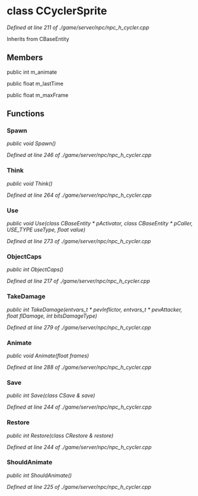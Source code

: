 # class CCyclerSprite

*Defined at line 211 of ./game/server/npc/npc_h_cycler.cpp*

Inherits from CBaseEntity



## Members

public int m_animate

public float m_lastTime

public float m_maxFrame



## Functions

### Spawn

*public void Spawn()*

*Defined at line 246 of ./game/server/npc/npc_h_cycler.cpp*

### Think

*public void Think()*

*Defined at line 264 of ./game/server/npc/npc_h_cycler.cpp*

### Use

*public void Use(class CBaseEntity * pActivator, class CBaseEntity * pCaller, USE_TYPE useType, float value)*

*Defined at line 273 of ./game/server/npc/npc_h_cycler.cpp*

### ObjectCaps

*public int ObjectCaps()*

*Defined at line 217 of ./game/server/npc/npc_h_cycler.cpp*

### TakeDamage

*public int TakeDamage(entvars_t * pevInflictor, entvars_t * pevAttacker, float flDamage, int bitsDamageType)*

*Defined at line 279 of ./game/server/npc/npc_h_cycler.cpp*

### Animate

*public void Animate(float frames)*

*Defined at line 288 of ./game/server/npc/npc_h_cycler.cpp*

### Save

*public int Save(class CSave & save)*

*Defined at line 244 of ./game/server/npc/npc_h_cycler.cpp*

### Restore

*public int Restore(class CRestore & restore)*

*Defined at line 244 of ./game/server/npc/npc_h_cycler.cpp*

### ShouldAnimate

*public int ShouldAnimate()*

*Defined at line 225 of ./game/server/npc/npc_h_cycler.cpp*



